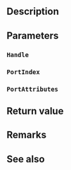 ## Description

## Parameters

### `Handle`

### `PortIndex`

### `PortAttributes`

## Return value

## Remarks

## See also